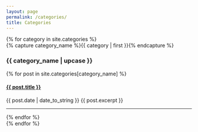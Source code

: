 ```yaml
---
layout: page
permalink: /categories/
title: Categories
---
```


<div id="archives">
  {% for category in site.categories %}
    <div class="archive-group">
      {% capture category_name %}{{ category | first }}{% endcapture %}
      <div id="#{{ category_name | slugify }}"></div>
      <h3 class="category-head">{{ category_name | upcase }}</h3>
      {% for post in site.categories[category_name] %}
        <div class="post">
          <h4 class="post-title">
            <a href="{{ post.url }}">
              {{ post.title }}
            </a>
          </h1>
          <span class="post-date">{{ post.date | date_to_string }}</span>
          {{ post.excerpt }}
          <hr>
        </div>
      {% endfor %}
    </div>
  {% endfor %}
</div>